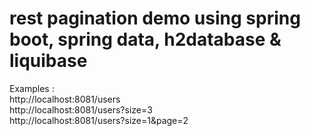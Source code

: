 # rest pagination demo using spring boot, spring data, h2database & liquibase
Examples :  
http://localhost:8081/users  
http://localhost:8081/users?size=3  
http://localhost:8081/users?size=1&page=2  
